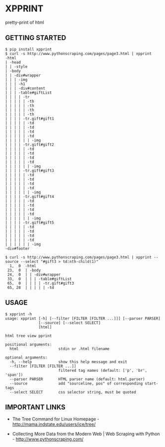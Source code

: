 XPPRINT
=======

pretty-print of html


GETTING STARTED
---------------

    $ pip install xpprint
    $ curl -s http://www.pythonscraping.com/pages/page3.html | xpprint
    -html
    | -head
    | | -style
    | -body
    | | -div#wrapper
    | | | -img
    | | | -h1
    | | | -div#content
    | | | -table#giftList
    | | | | -tr
    | | | | | -th
    | | | | | -th
    | | | | | -th
    | | | | | -th
    | | | | -tr.gift#gift1
    | | | | | -td
    | | | | | -td
    | | | | | -td
    | | | | | -td
    | | | | | | -img
    | | | | -tr.gift#gift2
    | | | | | -td
    | | | | | -td
    | | | | | -td
    | | | | | -td
    | | | | | | -img
    | | | | -tr.gift#gift3
    | | | | | -td
    | | | | | -td
    | | | | | -td
    | | | | | -td
    | | | | | | -img
    | | | | -tr.gift#gift4
    | | | | | -td
    | | | | | -td
    | | | | | -td
    | | | | | -td
    | | | | | | -img
    | | | | -tr.gift#gift5
    | | | | | -td
    | | | | | -td
    | | | | | -td
    | | | | | -td
    | | | | | | -img
    -div#footer
    
    $ curl -s http://www.pythonscraping.com/pages/page3.html | xpprint --source --select "#gift3 > td:nth-child(1)"
      1,  0  -html
     23,  0  | -body
     24,  0  | | -div#wrapper
     33,  0  | | | -table#giftList
     65,  0  | | | | -tr.gift#gift3
     65, 28  | | | | | -td


USAGE
-----

    $ xpprint -h
    usage: xpprint [-h] [--filter [FILTER [FILTER ...]]] [--parser PARSER]
                   [--source] [--select SELECT]
                   [html]
    
    html tree view pprint
    
    positional arguments:
      html                  stdin or .html filename
    
    optional arguments:
      -h, --help            show this help message and exit
      --filter [FILTER [FILTER ...]]
                            filtered tag names (default: ['p', 'br', 'span'])
      --parser PARSER       HTML parser name (default: html.parser)
      --source              add "sourceline, pos" of corresponding start-tags
      --select SELECT       css selector string, must be quoted


IMPORTANT LINKS
---------------

- The Tree Command for Linux Homepage -
  http://mama.indstate.edu/users/ice/tree/

- Collecting More Data from the Modern Web | Web Scraping with Python -
  http://www.pythonscraping.com/
